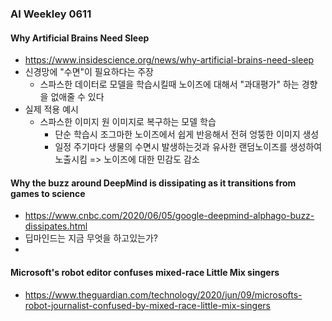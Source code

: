 ### AI Weekley 0611

#### Why Artificial Brains Need Sleep
- https://www.insidescience.org/news/why-artificial-brains-need-sleep
- 신경망에 "수면"이 필요하다는 주장
  - 스파스한 데이터로 모델을 학습시킬때 노이즈에 대해서 "과대평가" 하는 경향을 없애줄 수 있다
- 실제 적용 예시
  - 스파스한 이미지 원 이미지로 복구하는 모델 학습
    - 단순 학습시 조그마한 노이즈에서 쉽게 반응해서 전혀 엉뚱한 이미지 생성
    - 일정 주기마다 생물의 수면시 발생하는것과 유사한 랜덤노이즈를 생성하여 노출시킴 => 노이즈에 대한 민감도 감소
  


#### Why the buzz around DeepMind is dissipating as it transitions from games to science
- https://www.cnbc.com/2020/06/05/google-deepmind-alphago-buzz-dissipates.html
- 딥마인드는 지금 무엇을 하고있는가?
- 



#### Microsoft's robot editor confuses mixed-race Little Mix singers
- https://www.theguardian.com/technology/2020/jun/09/microsofts-robot-journalist-confused-by-mixed-race-little-mix-singers
